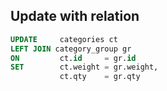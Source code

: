 ## Update with relation 

```sql
UPDATE     categories ct
LEFT JOIN category_group gr
ON         ct.id     = gr.id
SET        ct.weight = gr.weight,
           ct.qty    = gr.qty
```


